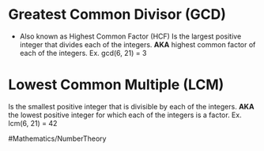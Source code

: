 # Greatest Common Divisor (GCD)
- Also known as Highest Common Factor (HCF)
Is the largest positive integer that divides each of the integers.
**AKA** highest common factor of each of the integers.
Ex. gcd(6, 21) = 3
# Lowest Common Multiple (LCM)
Is the smallest positive integer that is divisible by each of the integers.
**AKA** the lowest positive integer for which each of the integers is a factor.
Ex. lcm(6, 21) = 42

#Mathematics/NumberTheory
